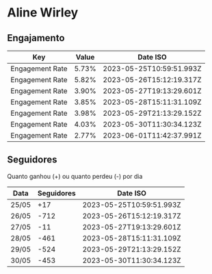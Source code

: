 # Aline Wirley

## Engajamento

| Key             | Value | Date ISO                 |
| --------------- | ----- | ------------------------ |
| Engagement Rate | 5.73% | 2023-05-25T10:59:51.993Z |
| Engagement Rate | 5.82% | 2023-05-26T15:12:19.317Z |
| Engagement Rate | 3.90% | 2023-05-27T19:13:29.601Z |
| Engagement Rate | 3.85% | 2023-05-28T15:11:31.109Z |
| Engagement Rate | 3.98% | 2023-05-29T21:13:29.152Z |
| Engagement Rate | 4.03% | 2023-05-30T11:30:34.123Z |
| Engagement Rate | 2.77% | 2023-06-01T11:42:37.991Z |

## Seguidores

Quanto ganhou (+) ou quanto perdeu (-) por dia

| Data  | Seguidores | Date ISO                 |
| ----- | ---------- | ------------------------ |
| 25/05 | +17        | 2023-05-25T10:59:51.993Z |
| 26/05 | -712       | 2023-05-26T15:12:19.317Z |
| 27/05 | -11        | 2023-05-27T19:13:29.601Z |
| 28/05 | -461       | 2023-05-28T15:11:31.109Z |
| 29/05 | -524       | 2023-05-29T21:13:29.152Z |
| 30/05 | -453       | 2023-05-30T11:30:34.123Z |